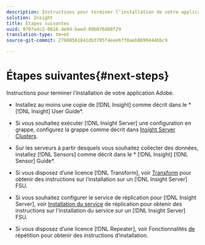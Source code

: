 ```yaml
---
description: Instructions pour terminer l’installation de votre application Adobe.
solution: Insight
title: Étapes suivantes
uuid: 9707adc2-0618-4e94-baed-80b076d60f29
translation-type: tm+mt
source-git-commit: 27600561841db3705f4eee6ff0aeb8890444bbc9

---
```



# Étapes suivantes{#next-steps}

Instructions pour terminer l’installation de votre application Adobe.

* Installez au moins une copie de [!DNL Insight] comme décrit dans le * [!DNL Insight] User Guide*.

* Si vous souhaitez exécuter [!DNL Insight Server] une configuration en grappe, configurez la grappe comme décrit dans [Insight Server Clusters](../../../home/c-inst-svr/c-install-ins-svr/c-ins-svr-clstrs/c-abt-ins-svr-clsters.md).

* Sur les serveurs à partir desquels vous souhaitez collecter des données, installez [!DNL Sensors] comme décrit dans le * [!DNL Insight] [!DNL Sensor] Guide*.

* Si vous disposez d’une licence [!DNL Transform], voir [Transform](../../../home/c-inst-svr/c-tfm/c-tfm.md#concept-2da4db2b6f444e93ace22d3b3aecb4f2) pour obtenir des instructions sur l’installation sur un [!DNL Insight Server] FSU.

* Si vous souhaitez configurer le service de réplication pour [!DNL Insight Server], voir [Installation du service](../../../home/c-inst-svr/c-ins-svr-rep-svc/c-inst-rep-svc.md#concept-4743b6621f394ee39cf0635230996925) de réplication pour obtenir des instructions sur l&#39;installation du service sur un [!DNL Insight Server] FSU.

* Si vous disposez d’une licence [!DNL Repeater], voir Fonctionnalités [de](../../../home/c-inst-svr/c-rptr-fntly/c-rptr-fntly.md) répétition pour obtenir des instructions d’installation.
